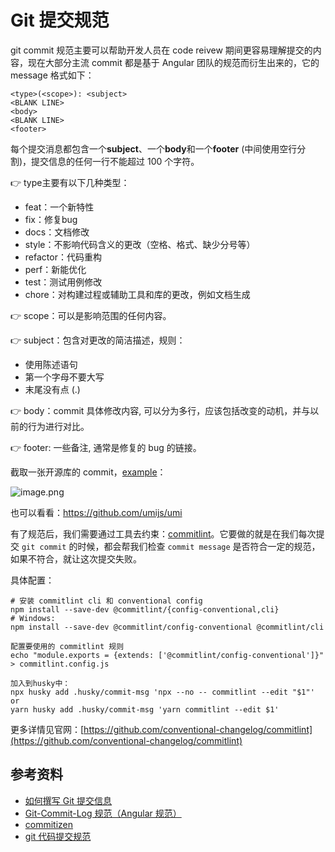 # Git 提交规范

git commit 规范主要可以帮助开发人员在 code reivew 期间更容易理解提交的内容，现在大部分主流 commit 都是基于 Angular 团队的规范而衍生出来的，它的 message 格式如下：

```git
<type>(<scope>): <subject>
<BLANK LINE>
<body>
<BLANK LINE>
<footer>
```

每个提交消息都包含一个**subject**、一个**body**和一个**footer** (中间使用空行分割)，提交信息的任何一行不能超过 100 个字符。

👉 type主要有以下几种类型：

- feat：一个新特性
- fix：修复bug
- docs：文档修改
- style：不影响代码含义的更改（空格、格式、缺少分号等）
- refactor：代码重构
- perf：新能优化
- test：测试用例修改
- chore：对构建过程或辅助工具和库的更改，例如文档生成

👉 scope：可以是影响范围的任何内容。

👉 subject：包含对更改的简洁描述，规则：

- 使用陈述语句
- 第一个字母不要大写
- 末尾没有点 (.)

👉 body：commit 具体修改内容, 可以分为多行，应该包括改变的动机，并与以前的行为进行对比。

👉 footer: 一些备注, 通常是修复的 bug 的链接。

截取一张开源库的 commit，[example](https://github.com/nrwl/nx)：

![image.png](https://s2.loli.net/2022/06/01/DAP7EKRrHpzmvMW.webp)

也可以看看：https://github.com/umijs/umi

有了规范后，我们需要通过工具去约束：[commitlint](https://github.com/conventional-changelog/commitlint)。它要做的就是在我们每次提交 `git commit` 的时候，都会帮我们检查 `commit message` 是否符合一定的规范，如果不符合，就让这次提交失败。

具体配置：

```shell
# 安装 commitlint cli 和 conventional config
npm install --save-dev @commitlint/{config-conventional,cli}
# Windows:
npm install --save-dev @commitlint/config-conventional @commitlint/cli

配置要使用的 commitlint 规则
echo "module.exports = {extends: ['@commitlint/config-conventional']}" > commitlint.config.js

加入到husky中：
npx husky add .husky/commit-msg 'npx --no -- commitlint --edit "$1"'
or
yarn husky add .husky/commit-msg 'yarn commitlint --edit $1'

```

更多详情见官网：[https://github.com/conventional-changelog/commitlint](https://github.com/conventional-changelog/commitlint)





## 参考资料

-   [如何撰写 Git 提交信息](https://jiongks.name/blog/git-commit/)
-   [Git-Commit-Log 规范（Angular 规范）](https://www.jianshu.com/p/c7e40dab5b05)
-   [commitizen](https://www.npmjs.com/package/commitizen)
-   [git 代码提交规范](https://wutao.work/archives/10104.html)
